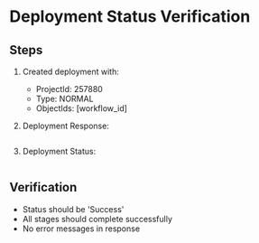# Deployment Status Verification

## Steps
1. Created deployment with:
   - ProjectId: 257880
   - Type: NORMAL
   - ObjectIds: [workflow_id]

2. Deployment Response:
```json

```

3. Deployment Status:
```json

```

## Verification
- Status should be 'Success'
- All stages should complete successfully
- No error messages in response
